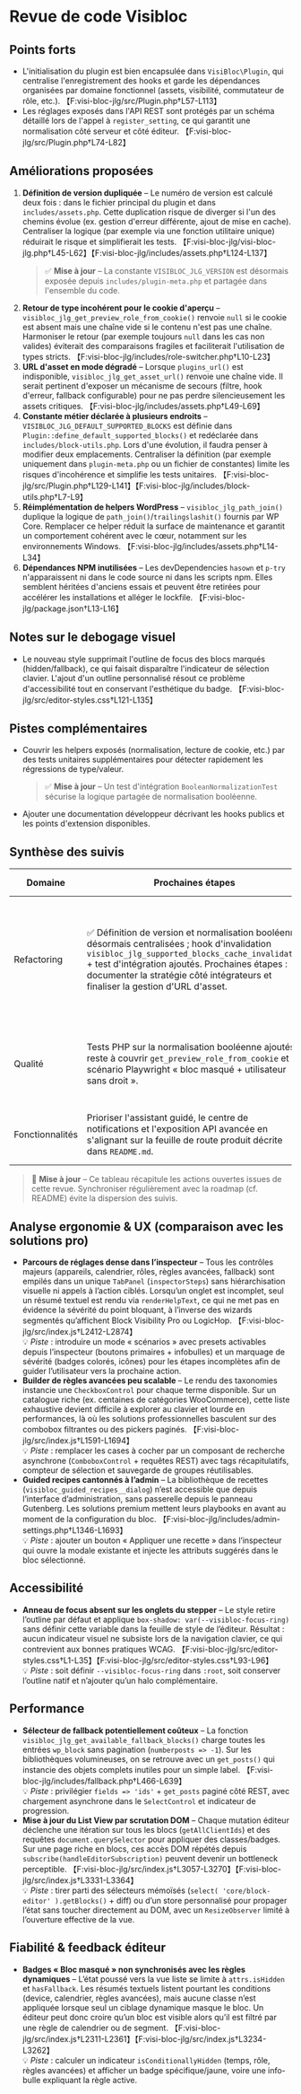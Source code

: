# Revue de code Visibloc

## Points forts
- L'initialisation du plugin est bien encapsulée dans `VisiBloc\Plugin`, qui centralise l'enregistrement des hooks et garde les dépendances organisées par domaine fonctionnel (assets, visibilité, commutateur de rôle, etc.). 【F:visi-bloc-jlg/src/Plugin.php†L57-L113】
- Les réglages exposés dans l'API REST sont protégés par un schéma détaillé lors de l'appel à `register_setting`, ce qui garantit une normalisation côté serveur et côté éditeur. 【F:visi-bloc-jlg/src/Plugin.php†L74-L82】

## Améliorations proposées
1. **Définition de version dupliquée** – Le numéro de version est calculé deux fois : dans le fichier principal du plugin et dans `includes/assets.php`. Cette duplication risque de diverger si l'un des chemins évolue (ex. gestion d'erreur différente, ajout de mise en cache). Centraliser la logique (par exemple via une fonction utilitaire unique) réduirait le risque et simplifierait les tests. 【F:visi-bloc-jlg/visi-bloc-jlg.php†L45-L62】【F:visi-bloc-jlg/includes/assets.php†L124-L137】
   > ✅ **Mise à jour** – La constante `VISIBLOC_JLG_VERSION` est désormais exposée depuis `includes/plugin-meta.php` et partagée dans l'ensemble du code.
2. **Retour de type incohérent pour le cookie d'aperçu** – `visibloc_jlg_get_preview_role_from_cookie()` renvoie `null` si le cookie est absent mais une chaîne vide si le contenu n'est pas une chaîne. Harmoniser le retour (par exemple toujours `null` dans les cas non valides) éviterait des comparaisons fragiles et faciliterait l'utilisation de types stricts. 【F:visi-bloc-jlg/includes/role-switcher.php†L10-L23】
3. **URL d'asset en mode dégradé** – Lorsque `plugins_url()` est indisponible, `visibloc_jlg_get_asset_url()` renvoie une chaîne vide. Il serait pertinent d'exposer un mécanisme de secours (filtre, hook d'erreur, fallback configurable) pour ne pas perdre silencieusement les assets critiques. 【F:visi-bloc-jlg/includes/assets.php†L49-L69】
4. **Constante métier déclarée à plusieurs endroits** – `VISIBLOC_JLG_DEFAULT_SUPPORTED_BLOCKS` est définie dans `Plugin::define_default_supported_blocks()` et redéclarée dans `includes/block-utils.php`. Lors d'une évolution, il faudra penser à modifier deux emplacements. Centraliser la définition (par exemple uniquement dans `plugin-meta.php` ou un fichier de constantes) limite les risques d'incohérence et simplifie les tests unitaires. 【F:visi-bloc-jlg/src/Plugin.php†L129-L141】【F:visi-bloc-jlg/includes/block-utils.php†L7-L9】
5. **Réimplémentation de helpers WordPress** – `visibloc_jlg_path_join()` duplique la logique de `path_join()`/`trailingslashit()` fournis par WP Core. Remplacer ce helper réduit la surface de maintenance et garantit un comportement cohérent avec le cœur, notamment sur les environnements Windows. 【F:visi-bloc-jlg/includes/assets.php†L14-L34】
6. **Dépendances NPM inutilisées** – Les devDependencies `hasown` et `p-try` n'apparaissent ni dans le code source ni dans les scripts npm. Elles semblent héritées d'anciens essais et peuvent être retirées pour accélérer les installations et alléger le lockfile. 【F:visi-bloc-jlg/package.json†L13-L16】

## Notes sur le debogage visuel
- Le nouveau style supprimait l'outline de focus des blocs marqués (hidden/fallback), ce qui faisait disparaître l'indicateur de sélection clavier. L'ajout d'un outline personnalisé résout ce problème d'accessibilité tout en conservant l'esthétique du badge. 【F:visi-bloc-jlg/src/editor-styles.css†L121-L135】

## Pistes complémentaires
- Couvrir les helpers exposés (normalisation, lecture de cookie, etc.) par des tests unitaires supplémentaires pour détecter rapidement les régressions de type/valeur.
  > ✅ **Mise à jour** – Un test d'intégration `BooleanNormalizationTest` sécurise la logique partagée de normalisation booléenne.
- Ajouter une documentation développeur décrivant les hooks publics et les points d'extension disponibles.

## Synthèse des suivis

| Domaine | Prochaines étapes | Blocage éventuel |
| --- | --- | --- |
| Refactoring | ✅ Définition de version et normalisation booléenne désormais centralisées ; hook d'invalidation `visibloc_jlg_supported_blocks_cache_invalidated` + test d'intégration ajoutés. Prochaines étapes : documenter la stratégie côté intégrateurs et finaliser la gestion d'URL d'asset. | Décision attendue sur la mise en cache (transient vs. runtime) pour éviter les régressions côté intégrations. |
| Qualité | Tests PHP sur la normalisation booléenne ajoutés ; reste à couvrir `get_preview_role_from_cookie` et un scénario Playwright « bloc masqué + utilisateur sans droit ». | Infrastructure de test disponible ; nécessite planification dans le sprint QA. |
| Fonctionnalités | Prioriser l'assistant guidé, le centre de notifications et l'exposition API avancée en s'alignant sur la feuille de route produit décrite dans `README.md`. | Validation produit requise pour découpage et jalons. |

> 🔁 **Mise à jour** – Ce tableau récapitule les actions ouvertes issues de cette revue. Synchroniser régulièrement avec la roadmap (cf. README) évite la dispersion des suivis.

## Analyse ergonomie & UX (comparaison avec les solutions pro)

- **Parcours de réglages dense dans l’inspecteur** – Tous les contrôles majeurs (appareils, calendrier, rôles, règles avancées, fallback) sont empilés dans un unique `TabPanel` (`inspectorSteps`) sans hiérarchisation visuelle ni appels à l’action ciblés. Lorsqu’un onglet est incomplet, seul un résumé textuel est rendu via `renderHelpText`, ce qui ne met pas en évidence la sévérité du point bloquant, à l’inverse des wizards segmentés qu’affichent Block Visibility Pro ou LogicHop. 【F:visi-bloc-jlg/src/index.js†L2412-L2874】<br/>💡 *Piste* : introduire un mode « scénarios » avec presets activables depuis l’inspecteur (boutons primaires + infobulles) et un marquage de sévérité (badges colorés, icônes) pour les étapes incomplètes afin de guider l’utilisateur vers la prochaine action.
- **Builder de règles avancées peu scalable** – Le rendu des taxonomies instancie une `CheckboxControl` pour chaque terme disponible. Sur un catalogue riche (ex. centaines de catégories WooCommerce), cette liste exhaustive devient difficile à explorer au clavier et lourde en performances, là où les solutions professionnelles basculent sur des combobox filtrantes ou des pickers paginés. 【F:visi-bloc-jlg/src/index.js†L1591-L1694】<br/>💡 *Piste* : remplacer les cases à cocher par un composant de recherche asynchrone (`ComboboxControl` + requêtes REST) avec tags récapitulatifs, compteur de sélection et sauvegarde de groupes réutilisables.
- **Guided recipes cantonnés à l’admin** – La bibliothèque de recettes (`visibloc_guided_recipes__dialog`) n’est accessible que depuis l’interface d’administration, sans passerelle depuis le panneau Gutenberg. Les solutions premium mettent leurs playbooks en avant au moment de la configuration du bloc. 【F:visi-bloc-jlg/includes/admin-settings.php†L1346-L1693】<br/>💡 *Piste* : ajouter un bouton « Appliquer une recette » dans l’inspecteur qui ouvre la modale existante et injecte les attributs suggérés dans le bloc sélectionné.

## Accessibilité

- **Anneau de focus absent sur les onglets du stepper** – Le style retire l’outline par défaut et applique `box-shadow: var(--visibloc-focus-ring)` sans définir cette variable dans la feuille de style de l’éditeur. Résultat : aucun indicateur visuel ne subsiste lors de la navigation clavier, ce qui contrevient aux bonnes pratiques WCAG. 【F:visi-bloc-jlg/src/editor-styles.css†L1-L35】【F:visi-bloc-jlg/src/editor-styles.css†L93-L96】<br/>💡 *Piste* : soit définir `--visibloc-focus-ring` dans `:root`, soit conserver l’outline natif et n’ajouter qu’un halo complémentaire.

## Performance

- **Sélecteur de fallback potentiellement coûteux** – La fonction `visibloc_jlg_get_available_fallback_blocks()` charge toutes les entrées `wp_block` sans pagination (`numberposts => -1`). Sur les bibliothèques volumineuses, on se retrouve avec un `get_posts()` qui instancie des objets complets inutiles pour un simple label. 【F:visi-bloc-jlg/includes/fallback.php†L466-L639】<br/>💡 *Piste* : privilégier `fields => 'ids'` + `get_posts` paginé côté REST, avec chargement asynchrone dans le `SelectControl` et indicateur de progression.
- **Mise à jour du List View par scrutation DOM** – Chaque mutation éditeur déclenche une itération sur tous les blocs (`getAllClientIds`) et des requêtes `document.querySelector` pour appliquer des classes/badges. Sur une page riche en blocs, ces accès DOM répétés depuis `subscribe(handleEditorSubscription)` peuvent devenir un bottleneck perceptible. 【F:visi-bloc-jlg/src/index.js†L3057-L3270】【F:visi-bloc-jlg/src/index.js†L3331-L3364】<br/>💡 *Piste* : tirer parti des sélecteurs mémoïsés (`select( 'core/block-editor' ).getBlocks()` + diff) ou d’un store personnalisé pour propager l’état sans toucher directement au DOM, avec un `ResizeObserver` limité à l’ouverture effective de la vue.

## Fiabilité & feedback éditeur

- **Badges « Bloc masqué » non synchronisés avec les règles dynamiques** – L’état poussé vers la vue liste se limite à `attrs.isHidden` et `hasFallback`. Les résumés textuels listent pourtant les conditions (device, calendrier, règles avancées), mais aucune classe n’est appliquée lorsque seul un ciblage dynamique masque le bloc. Un éditeur peut donc croire qu’un bloc est visible alors qu’il est filtré par une règle de calendrier ou de segment. 【F:visi-bloc-jlg/src/index.js†L2311-L2361】【F:visi-bloc-jlg/src/index.js†L3234-L3262】<br/>💡 *Piste* : calculer un indicateur `isConditionallyHidden` (temps, rôle, règles avancées) et afficher un badge spécifique/jaune, voire une info-bulle expliquant la règle active.

